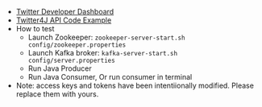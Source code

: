 * [Twitter Developer Dashboard](https://developer.twitter.com/)
* [Twitter4J API Code Example](http://twitter4j.org/en/code-examples.html)
* How to test
    * Launch Zookeeper: `zookeeper-server-start.sh config/zookeeper.properties`
    * Launch Kafka broker: `kafka-server-start.sh config/server.properties`
    * Run Java Producer
    * Run Java Consumer, Or run consumer in terminal
* Note: access keys and tokens have been intentiionally modified. Please replace them with yours.